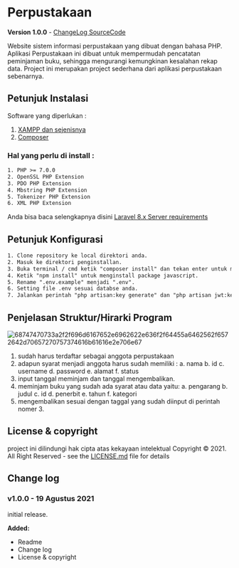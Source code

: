 # Perpustakaan

**Version 1.0.0** - [ChangeLog SourceCode](https://github.com/BACHTIAR8987854)

Website sistem informasi perpustakaan yang dibuat dengan bahasa PHP. Aplikasi Perpustakaan ini dibuat untuk mempermudah pencatatan peminjaman buku, sehingga mengurangi kemungkinan kesalahan rekap data. Project ini merupakan project sederhana dari aplikasi perpustakaan sebenarnya.

## Petunjuk Instalasi

Software yang diperlukan :
1. [XAMPP dan sejenisnya](https://www.apachefriends.org/download.html)
2. [Composer](https://getcomposer.org/)

### Hal yang perlu di install :

 ```html
1. PHP >= 7.0.0
2. OpenSSL PHP Extension
3. PDO PHP Extension
4. Mbstring PHP Extension
5. Tokenizer PHP Extension
6. XML PHP Extension
 ```
 Anda bisa baca selengkapnya disini [Laravel 8.x Server requirements](https://laravel.com/docs/8.x)
 
 ## Petunjuk Konfigurasi
 
 ```html
1. Clone repository ke local direktori anda.
2. Masuk ke direktori penginstallan.
3. Buka terminal / cmd ketik "composer install" dan tekan enter untuk menginstall dependency php.
4. Ketik "npm install" untuk menginstall package javascript.
5. Rename ".env.example" menjadi ".env".
6. Setting file .env sesuai databse anda.
7. Jalankan perintah "php artisan:key generate" dan "php artisan jwt:key" di terminal /cmd.
 ```
 
  ## Penjelasan Struktur/Hirarki Program
  
  ![68747470733a2f2f696d6167652e6962622e636f2f64455a6462562f6572642d70657270757374616b61616e2e706e67](https://user-images.githubusercontent.com/60456760/130034839-ed324d57-e43d-4b5f-b6e4-4dd0705524cb.png)
  
  1. sudah harus terdaftar sebagai anggota perpustakaan
  2. adapun syarat menjadi anggota harus sudah memiliki :
     a. nama
     b. id
     c. username
     d. password
     e. alamat
     f. status
  3. input tanggal meminjam dan tanggal mengembalikan.
  4. meminjam buku yang sudah ada syarat atau data yaitu:
     a. pengarang
     b. judul
     c. id
     d. penerbit
     e. tahun
     f. kategori
  5. mengembalikan sesuai dengan taggal yang sudah diinput di perintah nomer 3.

  ## License & copyright
  
  project ini dilindungi hak cipta atas kekayaan intelektual  Copyright &copy; 2021. All Right Reserved - see the [LICENSE.md](https://github.com/BACHTIAR8987854) file for details
  
  ## Change log
  
  ### v1.0.0 - 19 Agustus 2021
  
  initial release.
  
  **Added:**
  - Readme
  - Change log
  - License & copyright
  
  
  
  
  
  


